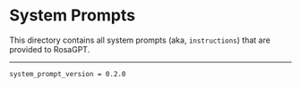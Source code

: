 # System Prompts 
This directory contains all system prompts (aka, `instructions`) that are provided to RosaGPT.

---
`system_prompt_version = 0.2.0`
